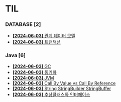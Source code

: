 # TIL
 
### DATABASE [2]
- [**[2024-06-03]**  관계 데이터 모델](https://github.com/A-lass/TIL/blob/main/DATABASE/관계_데이터_모델.md)
- [**[2024-06-03]**  트랜잭션](https://github.com/A-lass/TIL/blob/main/DATABASE/트랜잭션.md)
### Java [6]
- [**[2024-06-03]**  GC](https://github.com/A-lass/TIL/blob/main/Java/GC.md)
- [**[2024-06-03]**  동기화](https://github.com/A-lass/TIL/blob/main/Java/동기화.md)
- [**[2024-06-03]**  JVM](https://github.com/A-lass/TIL/blob/main/Java/JVM.md)
- [**[2024-06-03]**  Call By Value vs Call By Reference](https://github.com/A-lass/TIL/blob/main/Java/Call_By_Value_vs_Call_By_Reference.md)
- [**[2024-06-03]**  String StringBuilder StringBuffer](https://github.com/A-lass/TIL/blob/main/Java/String_StringBuilder_StringBuffer.md)
- [**[2024-06-03]**  추상클래스와 인터페이스](https://github.com/A-lass/TIL/blob/main/Java/추상클래스와_인터페이스.md)
